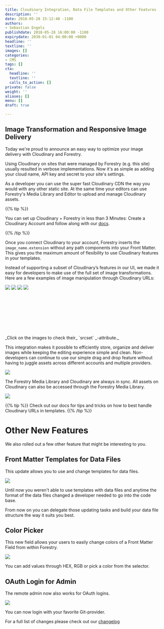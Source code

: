 ```yaml
---
title: Cloudinary Integration, Data File Templates and Other Features
description: ''
date: 2018-05-28 15:12:40 -1100
authors:
- Sebastian Engels
publishdate: 2018-05-28 16:00:00 -1100
expirydate: 2030-01-01 04:00:00 +0000
headline: ''
textline: ''
images: []
categories:
- CMS
tags: []
cta:
  headline: ''
  textline: ''
  calls_to_action: []
private: false
weight: ''
aliases: []
menu: []
draft: true

---
```

## Image Transformation and Responsive Image Delivery

Today we're proud to announce an easy way to optimize your image delivery with Cloudinary and Forestry.

Using Cloudinary on sites that were managed by Forestry (e.g. this site) usually resulted in verbose implementations. Now it's as simple as adding your cloud name, API key and secret to your site's settings.

As a developer you can use the super fast Cloudinary CDN the way you would with any other static site. At the same time your editors can use Forestry's Media Library and Editor to upload and manage Cloudinary assets.

{{% tip %}}

You can set up Cloudinary + Forestry in less than 3 Minutes: Create a Cloudinary Account and follow along with our [docs](https://forestry.io/docs/media/cloudinary/).

{{% /tip %}}

Once you connect Cloudinary to your account, Forestry inserts the `image_name.extension` without any path components into your Front Matter. This gives you the maximum amount of flexibility to use Cloudinary features in your templates.

Instead of supporting a subset of Cloudinary’s features in our UI, we made it easy for developers to make use of the full set of image transformations. Here are a few examples of image manipulation through Cloudinary URLs: <div style="width:100%;min-height:150px;"><div id="img-1" onclick="showURL('http://res.cloudinary.com/dljtb0dbc/image/upload/c_scale,h_220/v1527559425/uploads/2018/05/29/girl.jpg', 'cloudinary-url')" style="display:inline-block;"><img src="http://res.cloudinary.com/dljtb0dbc/image/upload/c_scale,h_220/v1527559425/uploads/2018/05/29/girl.jpg"/></div> <div id="img-2" onclick="showURL('http://res.cloudinary.com/dljtb0dbc/image/upload/c_crop,g_face/h_220/v1527559425/uploads/2018/05/29/girl.jpg', 'cloudinary-url')" style="display:inline-block;"> <img src="http://res.cloudinary.com/dljtb0dbc/image/upload/c_crop,g_face/h_220/v1527559425/uploads/2018/05/29/girl.jpg"/></div> <div id="img-3" onclick="showURL('http://res.cloudinary.com/dljtb0dbc/image/upload/c_scale,e_art:hokusai,h_220/v1527559425/uploads/2018/05/29/girl.jpg', 'cloudinary-url')" style="display:inline-block;"> <img src="http://res.cloudinary.com/dljtb0dbc/image/upload/c_scale,e_art:hokusai,h_220/v1527559425/uploads/2018/05/29/girl.jpg"/></div> <div id="img-4" onclick="showURL('http://res.cloudinary.com/dljtb0dbc/image/upload/c_scale,h_220,r_30/v1527559425/uploads/2018/05/29/girl.jpg', 'cloudinary-url')" style="display:inline-block;"><img src="http://res.cloudinary.com/dljtb0dbc/image/upload/c_scale,h_220,r_30/v1527559425/uploads/2018/05/29/girl.jpg"/></div></div>

<p id="cloudinary-url" style="word-break:break-all;"></p> <script type="text/javascript">function showURL(url, target) {document.getElementById(target).innerHTML = url}</script> _Click on the images to check their_ `srcset` _-attribute._

This integration makes it possible to efficiently store, organize and deliver images while keeping the editing experience simple and clean. Non-developers can continue to use our simple drag and drop feature without having to juggle assets across different accounts and multiple providers.

<img src="http://res.cloudinary.com/dljtb0dbc/image/upload/v1527561785/drag_drop.gif" />

The Forestry Media Library and Cloudinary are always in sync. All assets on Cloudinary can also be accessed through the Forestry Media Library.

![](/uploads/2018/05/forestry_cloudinary.png)

{{% tip %}}
Check out our docs for tips and tricks on how to best handle Cloudinary URLs in templates.
{{% /tip %}}

# Other New Features

We also rolled out a few other feature that might be interesting to you.

## Front Matter Templates for Data Files

This update allows you to use and change templates for data files. 

![](/uploads/2018/05/template-for-data-files.png)

Until now you weren't able to use templates with data files and anytime the format of the data files changed a developer needed to go into the code base.

From now on you can delegate those updating tasks and build your data file structure the way it suits you best.

## Color Picker

This new field allows your users to easily change colors of a Front Matter Field from within Forestry.

![](/uploads/2018/05/color_picker.png)

You can add values through HEX, RGB or pick a color from the selector.

## OAuth Login for Admin

The remote admin now also works for OAuth logins.

![](/uploads/2018/05/oauth-admin.png)

You can now login with your favorite Git-provider.

For a full list of changes please check out our [changelog](https://forestry.io/docs/changelog/2018-5-28-changelog/)